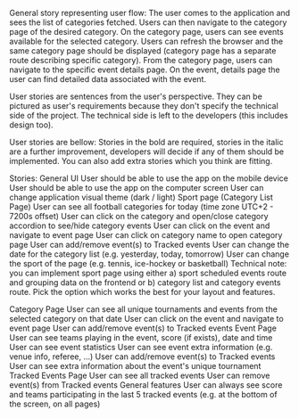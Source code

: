 General story representing user flow: The user comes to the application and sees the list of categories fetched. Users can then navigate to the category page of the desired category. On the category page, users can see events available for the selected category. Users can refresh the browser and the same category page should be displayed (category page has a separate route describing specific category). From the category page, users can navigate to the specific event details page. On the event, details page the user can find detailed data associated with the event.

User stories are sentences from the user's perspective. They can be pictured as user's requirements because they don't specify the technical side of the project. The technical side is left to the developers (this includes design too).

User stories are bellow: Stories in the bold are required, stories in the italic are a further improvement, developers will decide if any of them should be implemented. You can also add extra stories which you think are fitting.

Stories:
General UI
User should be able to use the app on the mobile device
User should be able to use the app on the computer screen
User can change application visual theme (dark / light)
Sport page (Category List Page)
User can see all football categories for today (time zone UTC+2 - 7200s offset)
User can click on the category and open/close category accordion to see/hide category events
User can click on the event and navigate to event page
User can click on category name to open category page
User can add/remove event(s) to Tracked events
User can change the date for the category list (e.g. yesterday, today, tomorrow)
User can change the sport of the page (e.g. tennis, ice-hockey or basketball)
Technical note: you can implement sport page using either a) sport scheduled events route and grouping data on the frontend or b) category list and category events route. Pick the option which works the best for your layout and features.

Category Page
User can see all unique tournaments and events from the selected category on that date
User can click on the event and navigate to event page
User can add/remove event(s) to Tracked events
Event Page
User can see teams playing in the event, score (if exists), date and time
User can see event statistics
User can see event extra information (e.g. venue info, referee, ...)
User can add/remove event(s) to Tracked events
User can see extra information about the event's unique tournament
Tracked Events Page
User can see all tracked events
User can remove event(s) from Tracked events
General features
User can always see score and teams participating in the last 5 tracked events (e.g. at the bottom of the screen, on all pages)
